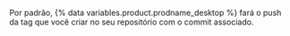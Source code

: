 Por padrão, {% data variables.product.prodname_desktop %} fará o push da tag que você criar no seu repositório com o commit associado.

